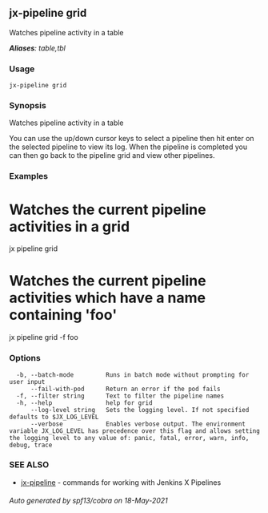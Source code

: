 ## jx-pipeline grid

Watches pipeline activity in a table

***Aliases**: table,tbl*

### Usage

```
jx-pipeline grid
```

### Synopsis

Watches pipeline activity in a table 

You can use the up/down cursor keys to select a pipeline then hit enter on the selected pipeline to view its log. When the pipeline is completed you can then go back to the pipeline grid and view other pipelines.

### Examples

  # Watches the current pipeline activities in a grid
  jx pipeline grid
  
  # Watches the current pipeline activities which have a name containing 'foo'
  jx pipeline grid -f foo

### Options

```
  -b, --batch-mode         Runs in batch mode without prompting for user input
      --fail-with-pod      Return an error if the pod fails
  -f, --filter string      Text to filter the pipeline names
  -h, --help               help for grid
      --log-level string   Sets the logging level. If not specified defaults to $JX_LOG_LEVEL
      --verbose            Enables verbose output. The environment variable JX_LOG_LEVEL has precedence over this flag and allows setting the logging level to any value of: panic, fatal, error, warn, info, debug, trace
```

### SEE ALSO

* [jx-pipeline](jx-pipeline.md)	 - commands for working with Jenkins X Pipelines

###### Auto generated by spf13/cobra on 18-May-2021
